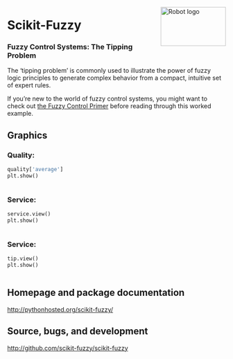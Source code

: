 <a href="https://pythonhosted.org/scikit-fuzzy/install.html"><img alt="Robot logo" src="https://pythonhosted.org/scikit-fuzzy/_static/img/logo.png" width = "150px" height = "90px" align= "right"/></a>
# Scikit-Fuzzy

### Fuzzy Control Systems: **The Tipping Problem**
The ‘tipping problem’ is commonly used to illustrate the power of fuzzy logic principles to generate complex behavior from a compact, intuitive set of expert rules.

If you’re new to the world of fuzzy control systems, you might want to check out [the Fuzzy Control Primer](https://pythonhosted.org/scikit-fuzzy/userguide/fuzzy_control_primer.html "the Fuzzy Control Primer") before reading through this worked example.

## Graphics 
### Quality:
```python
quality['average']
plt.show()
```
<a href="https://pythonhosted.org/scikit-fuzzy/_images/plot_tipping_problem_newapi_1.png"><img alt="" src="https://pythonhosted.org/scikit-fuzzy/_images/plot_tipping_problem_newapi_1.png" /></a>

### Service:
```python
service.view()
plt.show()
```
<a href="https://pythonhosted.org/scikit-fuzzy/_images/plot_tipping_problem_newapi_2.png"><img alt="" src="https://pythonhosted.org/scikit-fuzzy/_images/plot_tipping_problem_newapi_2.png" /></a>

### Service:
```python
tip.view()
plt.show()
```
<a href="https://pythonhosted.org/scikit-fuzzy/_images/plot_tipping_problem_newapi_3.png"><img alt="" src="https://pythonhosted.org/scikit-fuzzy/_images/plot_tipping_problem_newapi_3.png" /></a>

## Homepage and package documentation
http://pythonhosted.org/scikit-fuzzy/

## Source, bugs, and development
http://github.com/scikit-fuzzy/scikit-fuzzy

